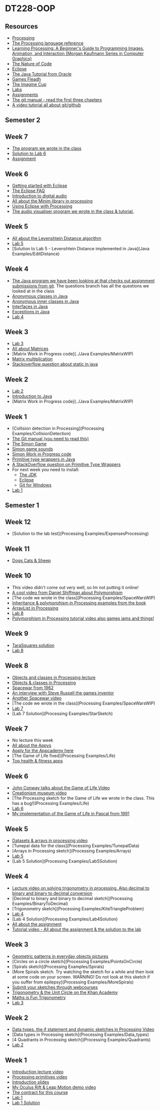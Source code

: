 DT228-OOP
=========

Resources
---------
* [Processing](http://processing.org)
* [The Processing language reference](http://processing.org/reference/)
* [Learning Processing: A Beginner's Guide to Programming Images, Animation, and Interaction (Morgan Kaufmann Series in Computer Graphics)](http://http://www.learningprocessing.com/)
* [The Nature of Code](http://natureofcode.com/)
* [Eclipse](http://eclipse.org)
* [The Java Tutorial from Oracle](http://docs.oracle.com/javase/tutorial/)
* [Games Fleadh](http://www.gamesfleadh.ie/)
* [The Imagine Cup](https://www.imaginecup.com/)
* [Labs](Labs/index.md)
* [Assignments](Labs/assignments.md)
* [The git manual - read the first three chapters](http://git-scm.com/documentation)
* [A video tutorial all about git/github](https://www.youtube.com/watch?v=p_PGUltnB6w)

Semester 2
----------

Week 7
------
- [The program we wrote in the class](workspace/TuneMatcher)
- [Solution to Lab 6](workspace)
- [Assignment](Labs/assignment.md) 

Week 6
------
- [Getting started with Eclipse](https://www.youtube.com/watch?v=mMu-JlBrYXo)
- [The Eclipse FAQ](http://wiki.eclipse.org/index.php/Eclipse_FAQs)
- [Introduction to digital audio](http://www.jiscdigitalmedia.ac.uk/guide/an-introduction-to-digital-audio)
- [All about the Minim library in processing](http://code.compartmental.net/tools/minim/)
- [Using Eclipse with Processing](https://processing.org/tutorials/eclipse/)
- [The audio visualiser program we wrote in the class & tutorial.](workspace)

Week 5
------
- [All about the Levenshtein Distance algorithm](http://en.wikipedia.org/wiki/Levenshtein_distance)
- [Lab 5](Labs/index.md)
- [Solution to Lab 5 - Levenshtein Distance implemented in Java](Java Examples/EditDistance)

Week 4
------
- [The Java program we have been looking at that checks out assignment submissions from git](https://github.com/skooter500/WebcoursesGitClone). The questions branch has all the questions we looked at in the class
- [Anonymous classes in Java](http://docs.oracle.com/javase/tutorial/java/javaOO/anonymousclasses.html)
- [Anonymous inner classes in Java](http://docs.oracle.com/javase/tutorial/java/javaOO/anonymousclasses.html)
- [Interfaces in Java](http://docs.oracle.com/javase/tutorial/java/concepts/interface.html)
- [Exceptions in Java](http://docs.oracle.com/javase/tutorial/essential/exceptions/)
- [Lab 4](Labs/index.md)

Week 3
------
* [Lab 3](Labs/index.md)	
* [All about Matrices](https://www.khanacademy.org/math/precalculus/precalc-matrices)
* [Matrix Work in Progress code](../Java Examples/MatrixWIP)
* [Matrix multiplication](http://www.mathsisfun.com/algebra/matrix-multiplying.html)
* [Stackoverflow question about static in java](http://stackoverflow.com/questions/413898/what-does-the-static-keyword-do-in-a-class)

Week 2
------
* [Lab 2](Labs/index.md)
* [Introduction to Java](http://docs.oracle.com/javase/tutorial/getStarted/index.html)
* [Matrix Work in Progress code](../Java Examples/MatrixWIP)

Week 1
------
* [Collision detection in Processing](Processing Examples/CollisionDetection)
* [The Git manual (you need to read this)](http://git-scm.com/documentation)
* [The Simon Game](https://www.youtube.com/watch?v=XrNt1XM8xik)
* [Simon game sounds](http://www.waitingforfriday.com/forum/viewtopic.php?f=9&t=8)
* [Simon Work in Progress code](https://github.com/skooter500/Simon1)
* [Primitive type wrappers in Java](http://en.wikipedia.org/wiki/Primitive_wrapper_class)
* [A StackOverflow question on Primitive Type Wrappers](http://stackoverflow.com/questions/8916051/why-in-java-is-there-a-wrapper-for-every-primitive-type)
* For next week you need to install:
	* [The JDK](http://www.oracle.com/technetwork/java/javase/downloads/index.html)
	* [Eclipse](https://www.eclipse.org/downloads/)
	* [Git for Windows](http://git-scm.com/download/win) 
* [Lab 1](Labs/index.md)	 


Semester 1
----------

Week 12
-------
* [Solution to the lab test](Processing Examples/ExpensesProcessing)

Week 11
-------
* [Dogs Cats & Sheep]()

Week 10
-------
* This video didn't come out very well, so Im not putting it online!
* [A cool video from Daniel Shiffman about Polymorphism](http://vimeo.com/60187931)
* [The code we wrote in the class](Processing Examples/SpaceWarsWIP)
* [Inheritance & polymorphism in Processing examples from the book](http://www.learningprocessing.com/examples/chapter-22/example-22-2/)
* [ArrayList in Processing](https://www.processing.org/reference/ArrayList.html)
* [Lab 8](Labs/index.md)
* [Polymorphism in Processing tutorial video also games jams and things!](http://youtu.be/Yd1yHosYkhY)

Week 9
------
* [TaraSquares solution](https://github.com/skooter500/TaraSquares)
* [Lab 8](Labs/index.md)

Week 8
------
* [Objects and classes in Processing lecture](https://www.youtube.com/watch?v=A0lrjE9MGRk&list=UUyCtwxWozKoX3iMd75S3N1g)
* [Objects & classes in Processing](https://www.processing.org/reference/class.html)
* [Spacewar from 1962](https://www.youtube.com/watch?v=Rmvb4Hktv7U)
* [An interview with Steve Russell the games inventor](https://www.youtube.com/watch?v=PnJvZHegg8I)
* [Another Spacewar video](https://www.youtube.com/watch?v=X58CdkLVr6A)
* [The code we wrote in the class](Processing Examples/SpaceWarsWIP)
* [Lab 7](Labs/index.md)
* [Lab 7 Solution](Processing Examples/StarSketch)

Week 7
------
* No lecture this week
* [All about the Appys](http://1drv.ms/1rNQudK)
* [Apply for the Appcademy here](http://www.theappys.ie/)
* [The Game of Life fixed](Processing Examples/Life)
* [Top health & fitness apps](http://greatist.com/fitness/best-health-fitness-apps)


Week 6
------
* [John Conway talks about the Game of Life Video](https://www.youtube.com/watch?v=FdMzngWchDk)
* [Creationism museum video](https://www.youtube.com/watch?v=TME30pPBw58)
* [The Processing sketch for the Game of Life we wrote in the class. This has a bug!](Processing Examples/Life)
* [Lab 6](Labs/index.md)
* [My implementation of the Game of Life in Pascal from 1991](Tutorials/LIFE.PAS)
 
Week 5
------
* [Datasets & arrays in processing video](https://www.youtube.com/watch?v=ccnjXlSnL2Y)
* [Tunepal data for the class](Processing Examples/TunepalData)
* [Arrays in Processing sketch](Processing Examples/Arrays)
* [Lab 5](Labs/index.md)
* [Lab 5 Solution](Processing Examples/Lab5Solution)

Week 4
------
* [Lecture video on solving trigonometry in processing. Also decimal to binary and binary to decimal conversion](https://www.youtube.com/watch?v=xhRCdHRi-Xk)
* [Decimal to binary and binary to decimal sketch](Processing Examples/BinaryToDecimal)
* [Trigonometry sketch](Processing Examples/KiteTriangleProblem)
* [Lab 4](Labs/index.md)
* [Lab 4 Solution](Processing Examples/Lab4Solution)
* [All about the assignment](Labs/assignments.md)
* [Tutorial video - All about the assignment & the solution to the lab](http://youtu.be/Jy6X1RZgh-Q)

Week 3
------
* [Geometric patterns in everyday objects pictures](https://picasaweb.google.com/102641008582291248101/Geometry)
* [Circles on a circle sketch](Processing Examples/PointsOnCircle)
* [Spirals sketch](Processing Examples/Spirals)
* [More Spirals sketch. Try watching the sketch for a while and then look at some code on your screen. WARNING! Do not look at this sketch if you suffer from epilepsy](Processing Examples/MoreSpirals)
* [Submit your sketches through webcourses](http://dit.ie/webcourses)
* [Trigonometry & the Unit Circle on the Khan Academy](https://www.khanacademy.org/math/trigonometry)
* [Maths is Fun Trigonometry](http://www.mathsisfun.com/sine-cosine-tangent.html)
* [Lab 3](Labs/index.md)

Week 2
------
* [Data types, the if statement and dynamic sketches in Processing Video]()
* [Data types in Processing sketch](Processing Examples/Data_types)
* [4 Quadrants in Processing sketch](Processing Examples/Quadrants)
* [Lab 2](Labs/index.md)

Week 1
------
* [Introduction lecture video](https://www.youtube.com/watch?v=ldB9R9jes0U)
* [Processing primitives video](https://www.youtube.com/watch?v=8108O5q4cAQ)
* [Introduction slides](http://1drv.ms/1DbfIMl)
* [My Oculus Rift & Leap Motion demo video](https://www.youtube.com/watch?v=jtU5_HnSmv0) 
* [The contract for this course](http://1drv.ms/1DbmnG9)
* [Lab 1](Labs/index.md)
* [Lab 1 Solution](Processing%20Examples/Lab1Solution)


